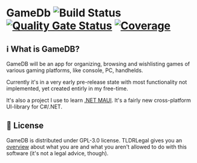 ﻿# GameDb ![Build Status](https://github.com/Michaelvsk/GameDb/actions/workflows/release.yaml/badge.svg?branch=main) [![Quality Gate Status](https://sonarcloud.io/api/project_badges/measure?project=Michaelvsk_GameDb&metric=alert_status)](https://sonarcloud.io/summary/new_code?id=Michaelvsk_GameDb) [![Coverage](https://sonarcloud.io/api/project_badges/measure?project=Michaelvsk_GameDb&metric=coverage)](https://sonarcloud.io/summary/new_code?id=Michaelvsk_GameDb)

## ℹ️ What is GameDB?

GameDB will be an app for organizing, browsing and wishlisting games of various gaming platforms, like console, PC, handhelds.

Currently it's in a very early pre-release state with most functionality not implemented, yet created entirly in my free-time.

It's also a project I use to learn [.NET MAUI](https://learn.microsoft.com/en-us/dotnet/maui/what-is-maui). It's a fairly new cross-platform UI-library for C#/.NET.

## 🪪 License

GameDB is distributed under GPL-3.0 license. TLDRLegal gives you an [overview](https://www.tldrlegal.com/license/gnu-general-public-license-v3-gpl-3) about what you are and what you aren't allowed to do with this software (it's not a legal advice, though).

